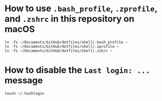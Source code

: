 # How to use `.bash_profile`, `.zprofile`, and `.zshrc` in this repository on macOS
```shell
ln -fs ~/Documents/GitHub/dotfiles/shell/.bash_profile ~
ln -fs ~/Documents/GitHub/dotfiles/shell/.zprofile ~
ln -fs ~/Documents/GitHub/dotfiles/shell/.zshrc ~
```

# How to disable the `Last login: ...` message
```shell
touch ~/.hushlogin
```
